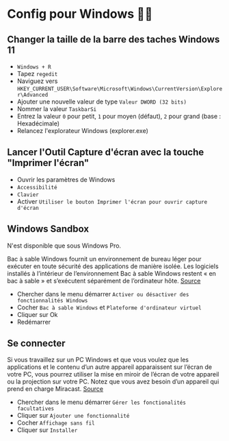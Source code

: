 # Config pour Windows 🐱‍👤

## Changer la taille de la barre des taches Windows 11

- `Windows + R`
- Tapez `regedit`
- Naviguez vers `HKEY_CURRENT_USER\Software\Microsoft\Windows\CurrentVersion\Explorer\Advanced`
- Ajouter une nouvelle valeur de type `Valeur DWORD (32 bits)`
- Nommer la valeur `TaskbarSi`
- Entrez la valeur `0` pour petit, `1` pour moyen (défaut), `2` pour grand (base : Hexadécimale)
- Relancez l'explorateur Windows (explorer.exe)

## Lancer l'Outil Capture d'écran avec la touche "Imprimer l'écran"

- Ouvrir les paramètres de Windows
- `Accessibilité`
- `Clavier`
- Activer `Utiliser le bouton Imprimer l'écran pour ouvrir capture d'écran`

## Windows Sandbox

N'est disponible que sous Windows Pro.

Bac à sable Windows fournit un environnement de bureau léger pour exécuter en toute sécurité des applications de manière
isolée. Les logiciels installés à l’intérieur de l’environnement Bac à sable Windows restent « en bac à sable » et
s’exécutent séparément de l’ordinateur
hôte. [Source](https://docs.microsoft.com/fr-fr/windows/security/threat-protection/windows-sandbox/windows-sandbox-overview)

- Chercher dans le menu démarrer `Activer ou désactiver des fonctionnalités Windows`
- Cocher `Bac à sable Windows` et `Plateforme d'ordinateur virtuel`
- Cliquer sur Ok
- Redémarrer

## Se connecter

Si vous travaillez sur un PC Windows et que vous voulez que les applications et le contenu d’un autre appareil
apparaissent sur l’écran de votre PC, vous pourrez utiliser la mise en miroir de l’écran de votre appareil ou la
projection sur votre PC. Notez que vous avez besoin d’un appareil qui prend en charge
Miracast. [Source](https://support.microsoft.com/fr-fr/windows/mise-en-miroir-de-l-%C3%A9cran-et-projection-sur-votre-pc-5af9f371-c704-1c7f-8f0d-fa607551d09c#ID0EBD=Windows_10)

- Chercher dans le menu démarrer `Gérer les fonctionalités facultatives`
- Cliquer sur `Ajouter une fonctionnalité`
- Cocher `Affichage sans fil`
- Cliquer sur `Installer`
